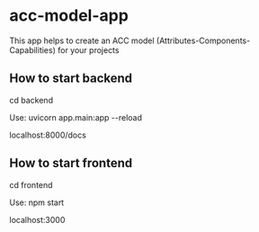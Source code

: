 # acc-model-app
This app helps to create an ACC model (Attributes-Components-Capabilities) for your projects


## How to start backend
cd backend

Use:
uvicorn app.main:app --reload

localhost:8000/docs

## How to start frontend
cd frontend

Use:
npm start

localhost:3000
